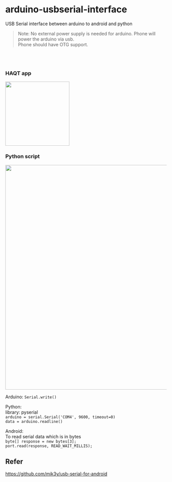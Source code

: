 # arduino-usbserial-interface
USB Serial interface between arduino to android and python

>Note: No external power supply is needed for arduino. Phone will power the arduino via usb.<br>
Phone should have OTG support.

<br><br>
### HAQT app
<img src="https://i.imgur.com/ISrUXYS.jpg" width="200">

### Python script
<img src="https://i.imgur.com/fgwAiWX.png" width="700">

Arduino:
```Serial.write()```

Python:<br>
library: pyserial<br>
```arduino = serial.Serial('COM4', 9600, timeout=0)```<br>
```data = arduino.readline() ```

Android:
<br>To read serial data which is in bytes<br>
```byte[] response = new bytes[3];``` <br>
```port.read(response, READ_WAIT_MILLIS);```

## Refer
https://github.com/mik3y/usb-serial-for-android

